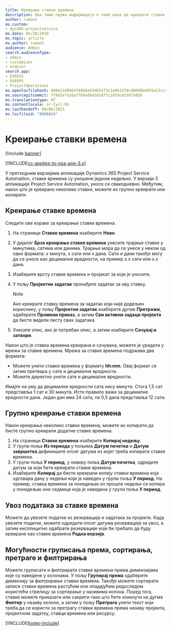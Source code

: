 ```yaml
---
title: Креирање ставки времена
description: Ова тема пружа информације о томе како да креирате ставке времена.
author: rumant
ms.custom:
- dyn365-projectservice
ms.date: 05/20/2019
ms.topic: article
ms.author: rumant
audience: Admin
search.audienceType:
- admin
- customizer
- enduser
search.app:
- D365CE
- D365PS
- ProjectOperations
ms.openlocfilehash: 0d0e21d0964788564d3db9173c3a0b3378cd0049b4455a23ccc1bccd1c21d9e7
ms.sourcegitcommit: 7f8d1e7a16af769adb43d1877c28fdce53975db8
ms.translationtype: HT
ms.contentlocale: sr-Cyrl-RS
ms.lasthandoff: 08/06/2021
ms.locfileid: "6990424"
---
```

# <a name="create-time-entries"></a>Креирање ставки времена

[!include [banner](../includes/psa-now-project-operations.md)]

[!INCLUDE[cc-applies-to-psa-app-3.x](../includes/cc-applies-to-psa-app-3x.md)]

У претходним верзијама апликације Dynamics 365 Project Service Automation, ставке времена су уношене једном недељно. У верзији 3 апликације Project Service Automation, уносе се свакодневно. Међутим, након што је креирано неколико ставки, можете их групно креирати или копирати.

## <a name="create-a-time-entry"></a>Креирање ставке времена

Следите ове кораке за креирање ставке времена.

1. На страници **Ставке времена** изаберите **Ново**.
2. У дијалог **Брзо креирање ставке времена** унесите трајање ставке у минутима, сатима или данима. Трајање мора да се унесе у неком од ових формата: *x* минута, *x* сати или *x* дана. Сати и дани такође могу да се уносе као децималне вредности, на пример *x.x* сати или *x.x* дана.
3. Изаберите врсту ставке времена и пројекат за који је уносите.
4. У пољу **Пројектни задатак** пронађите задатак за ову ставку.

    > [!NOTE]
    > Ако креирате ставку времена за задатак који није додељен кориснику, у пољу **Пројектни задатак** изаберите дугме **Претражи**, одаберите **Промени приказ**, а затим **Сви активни задаци пројекта** да бисте видели листу свих задатака.

5. Унесите опис, ако је потребан опис, а затим изаберите **Сачувај и затвори**.

Након што је ставка времена креирана и сачувана, можете је уредити у мрежи за ставке времена. Мрежа за ставке времена подржава два формата:

- Можете унети ставке времена у формату **hh:mm**. Овај формат се затим претвара у сате и децималне вредности.
- Можете директно унети сате и децималне вредности.

Имајте на уму да децималне вредности сата нису минути. Стога 1,5 сат представља 1 сат и 30 минута. Исто правило важи за децималне вредности дана. Један дан има 24 сата, па 0,5 дана представља 12 сати.

## <a name="bulk-create-time-entries"></a>Групно креирање ставки времена

Након креирања неколико ставки времена, можете их копирати да бисте групно креирали додатне ставке времена.

1. На страници **Ставке времена** изаберите **Копирај недељу**.
2. У групи поља **Из периода** у пољима **Датум почетка** и **Датум завршетка** дефинишите опсег датума из којег треба копирати ставке времена.
3. У групи поља **У период**, у оквиру поља **Датум почетка**, одредите датум за који ћете креирати ставке времена.
4. Изаберите **Копирај** да бисте креирали копију ставки времена која одговара дану у недељи који је наведен у групи поља **У период**. На пример, ставка времена за понедељак из прошле недеље се копира у понедељак оне седмице која је наведена у групи поља **У период**.

## <a name="import-data-for-time-entries"></a>Увоз података за ставке времена

Можете да увезете податке из резервација и задатака за пројекте. Када увезете податке, можете одредити опсег датума резервација за увоз, а затим експлицитно одабрати резервације које би требало да буду креиране као ставке времена **Радна верзија**.

## <a name="group-by-sort-search-and-filter-capabilities"></a>Могућности груписања према, сортирања, претраге и филтрирања

Можете груписати и филтрирати ставке времена према димензијама које су наведене у колонама. У пољу **Групирај према** одаберите димензију за филтрирање ставки времена. Такође можете сортирати записе ставки времена растућим или опадајућим редоследом користећи стрелицу за сортирање у називима колона. Поред тога, ставке можете приказати или сакрити тако што ћете кликнути на дугме **Филтер** у називу колоне, а затим у пољу **Претрага** унети текст који треба да се користи за претрагу ставки времена према називу пројекта, пројектном задатку, ставци времена или ресурсу.


[!INCLUDE[footer-include](../includes/footer-banner.md)]